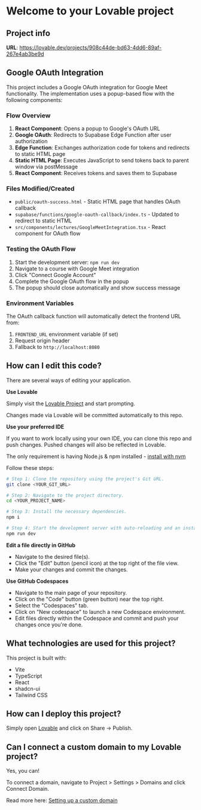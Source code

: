 # Welcome to your Lovable project

## Project info

**URL**: https://lovable.dev/projects/908c44de-bd63-4dd6-89af-267e4ab3be9d

## Google OAuth Integration

This project includes a Google OAuth integration for Google Meet functionality. The implementation uses a popup-based flow with the following components:

### Flow Overview
1. **React Component**: Opens a popup to Google's OAuth URL
2. **Google OAuth**: Redirects to Supabase Edge Function after user authorization
3. **Edge Function**: Exchanges authorization code for tokens and redirects to static HTML page
4. **Static HTML Page**: Executes JavaScript to send tokens back to parent window via postMessage
5. **React Component**: Receives tokens and saves them to Supabase

### Files Modified/Created
- `public/oauth-success.html` - Static HTML page that handles OAuth callback
- `supabase/functions/google-oauth-callback/index.ts` - Updated to redirect to static HTML
- `src/components/lectures/GoogleMeetIntegration.tsx` - React component for OAuth flow

### Testing the OAuth Flow
1. Start the development server: `npm run dev`
2. Navigate to a course with Google Meet integration
3. Click "Connect Google Account"
4. Complete the Google OAuth flow in the popup
5. The popup should close automatically and show success message

### Environment Variables
The OAuth callback function will automatically detect the frontend URL from:
1. `FRONTEND_URL` environment variable (if set)
2. Request origin header
3. Fallback to `http://localhost:8080`

## How can I edit this code?

There are several ways of editing your application.

**Use Lovable**

Simply visit the [Lovable Project](https://lovable.dev/projects/908c44de-bd63-4dd6-89af-267e4ab3be9d) and start prompting.

Changes made via Lovable will be committed automatically to this repo.

**Use your preferred IDE**

If you want to work locally using your own IDE, you can clone this repo and push changes. Pushed changes will also be reflected in Lovable.

The only requirement is having Node.js & npm installed - [install with nvm](https://github.com/nvm-sh/nvm#installing-and-updating)

Follow these steps:

```sh
# Step 1: Clone the repository using the project's Git URL.
git clone <YOUR_GIT_URL>

# Step 2: Navigate to the project directory.
cd <YOUR_PROJECT_NAME>

# Step 3: Install the necessary dependencies.
npm i

# Step 4: Start the development server with auto-reloading and an instant preview.
npm run dev
```

**Edit a file directly in GitHub**

- Navigate to the desired file(s).
- Click the "Edit" button (pencil icon) at the top right of the file view.
- Make your changes and commit the changes.

**Use GitHub Codespaces**

- Navigate to the main page of your repository.
- Click on the "Code" button (green button) near the top right.
- Select the "Codespaces" tab.
- Click on "New codespace" to launch a new Codespace environment.
- Edit files directly within the Codespace and commit and push your changes once you're done.

## What technologies are used for this project?

This project is built with:

- Vite
- TypeScript
- React
- shadcn-ui
- Tailwind CSS

## How can I deploy this project?

Simply open [Lovable](https://lovable.dev/projects/908c44de-bd63-4dd6-89af-267e4ab3be9d) and click on Share -> Publish.

## Can I connect a custom domain to my Lovable project?

Yes, you can!

To connect a domain, navigate to Project > Settings > Domains and click Connect Domain.

Read more here: [Setting up a custom domain](https://docs.lovable.dev/tips-tricks/custom-domain#step-by-step-guide)
